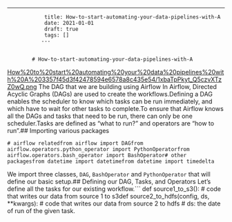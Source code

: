 ---
                title: How-to-start-automating-your-data-pipelines-with-A
                date: 2021-01-01    
                draft: true
                tags: []
               ---


            # How-to-start-automating-your-data-pipelines-with-A

[How%20to%20start%20automating%20your%20data%20pipelines%20with%20A%203357f45d3f42478594e6578a8c435e54/1xbaTpPkyt_Q5czvXTzZ0wQ.png](How%20to%20start%20automating%20your%20data%20pipelines%20with%20A%203357f45d3f42478594e6578a8c435e54/1xbaTpPkyt_Q5czvXTzZ0wQ.png)
The DAG that we are building using Airflow
In Airflow, Directed Acyclic Graphs (DAGs) are used to create the workflows.Defining a DAG enables the scheduler to know which tasks can be run immediately, and which have to wait for other tasks to complete.To ensure that Airflow knows all the DAGs and tasks that need to be run, there can only be one scheduler.Tasks are defined as “what to run?” and operators are “how to run”.## Importing various packages
```
# airflow relatedfrom airflow import DAGfrom airflow.operators.python_operator import PythonOperatorfrom airflow.operators.bash_operator import BashOperator# other packagesfrom datetime import datetimefrom datetime import timedelta
```
We import three classes, `DAG`, `BashOperator` and `PythonOperator` that will define our basic setup.## Defining our DAG, Tasks, and Operators
Let’s define all the tasks for our existing workflow.```
def source1_to_s3(): # code that writes our data from source 1 to s3def source2_to_hdfs(config, ds, **kwargs): # code that writes our data from source 2 to hdfs # ds: the date of run of the given task.